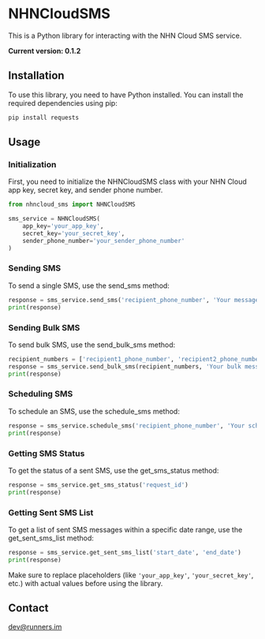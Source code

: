 # NHNCloudSMS

This is a Python library for interacting with the NHN Cloud SMS service.

**Current version: 0.1.2**

## Installation

To use this library, you need to have Python installed. You can install the required dependencies using pip:

```bash
pip install requests
```

## Usage

### Initialization
First, you need to initialize the NHNCloudSMS class with your NHN Cloud app key, secret key, and sender phone number.

```python
from nhncloud_sms import NHNCloudSMS

sms_service = NHNCloudSMS(
    app_key='your_app_key',
    secret_key='your_secret_key',
    sender_phone_number='your_sender_phone_number'
)
```

### Sending SMS
To send a single SMS, use the send_sms method:

```python
response = sms_service.send_sms('recipient_phone_number', 'Your message here')
print(response)
```

### Sending Bulk SMS
To send bulk SMS, use the send_bulk_sms method:

```python
recipient_numbers = ['recipient1_phone_number', 'recipient2_phone_number']
response = sms_service.send_bulk_sms(recipient_numbers, 'Your bulk message here')
print(response)
```

### Scheduling SMS
To schedule an SMS, use the schedule_sms method:
```python
response = sms_service.schedule_sms('recipient_phone_number', 'Your scheduled message here', 'schedule_time')
print(response)
```

### Getting SMS Status
To get the status of a sent SMS, use the get_sms_status method:

```python
response = sms_service.get_sms_status('request_id')
print(response)
```

### Getting Sent SMS List
To get a list of sent SMS messages within a specific date range, use the get_sent_sms_list method:

```python
response = sms_service.get_sent_sms_list('start_date', 'end_date')
print(response)
```

Make sure to replace placeholders (like `'your_app_key'`, `'your_secret_key'`, etc.) with actual values before using the library.

## Contact
dev@runners.im